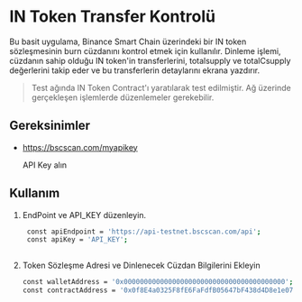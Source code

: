# IN Token Transfer Kontrolü

Bu basit uygulama, Binance Smart Chain üzerindeki bir IN token sözleşmesinin burn cüzdanını kontrol etmek için kullanılır. 
Dinleme işlemi, cüzdanın sahip olduğu IN token'in transferlerini, totalsupply ve totalCsupply değerlerini takip eder ve bu transferlerin detaylarını ekrana yazdırır.

> Test ağında IN Token Contract'ı yaratılarak test edilmiştir. Ağ üzerinde gerçekleşen işlemlerde düzenlemeler gerekebilir.
## Gereksinimler

-   https://bscscan.com/myapikey
  
    API Key alın

## Kullanım

1. EndPoint ve API_KEY düzenleyin.

   ```bash
    const apiEndpoint = 'https://api-testnet.bscscan.com/api';
    const apiKey = 'API_KEY';
    

2. Token Sözleşme Adresi ve Dinlenecek Cüzdan Bilgilerini Ekleyin
    
    ```bash
    const walletAddress = '0x0000000000000000000000000000000000000000';
    const contractAddress = '0x0f8E4a0325F8fE6FaFdfB05647bF438d4D8e1e07';
